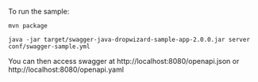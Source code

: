 To run the sample:

```
mvn package

java -jar target/swagger-java-dropwizard-sample-app-2.0.0.jar server conf/swagger-sample.yml

```

You can then access swagger at http://localhost:8080/openapi.json or http://localhost:8080/openapi.yaml
